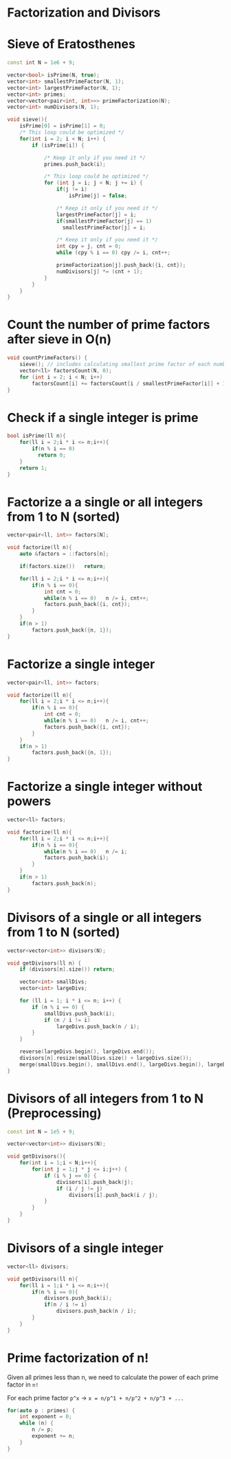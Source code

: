 #  Factorization and Divisors

# Sieve of Eratosthenes
```cpp
const int N = 1e6 + 9;

vector<bool> isPrime(N, true);
vector<int> smallestPrimeFactor(N, 1);
vector<int> largestPrimeFactor(N, 1);
vector<int> primes;
vector<vector<pair<int, int>>> primeFactorization(N);
vector<int> numDivisors(N, 1);

void sieve(){
    isPrime[0] = isPrime[1] = 0;
    /* This loop could be optimized */
    for(int i = 2; i < N; i++) {
        if (isPrime[i]) {

            /* Keep it only if you need it */
            primes.push_back(i);

            /* This loop could be optimized */
            for (int j = i; j < N; j += i) {
                if(j != i)
                    isPrime[j] = false;

                /* Keep it only if you need it */
                largestPrimeFactor[j] = i;
                if(smallestPrimeFactor[j] == 1)
                  smallestPrimeFactor[j] = i;

                /* Keep it only if you need it */
                int cpy = j, cnt = 0;
                while (cpy % i == 0) cpy /= i, cnt++;

                primeFactorization[j].push_back({i, cnt});
                numDivisors[j] *= (cnt + 1);
            }
        }
    }
}
```

# Count the number of prime factors after sieve in O(n)
```cpp
void countPrimeFactors() {
    sieve(); // includes calculating smallest prime factor of each number
    vector<ll> factorsCount(N, 0);
    for (int i = 2; i < N; i++)
        factorsCount[i] += factorsCount[i / smallestPrimeFactor[i]] + 1;
}
```

# Check if a single integer is prime
```cpp
bool isPrime(ll n){
    for(ll i = 2;i * i <= n;i++){
        if(n % i == 0)
          return 0;
    }
    return 1;
}
```

# Factorize a a single or all integers from 1 to N (sorted)
```cpp
vector<pair<ll, int>> factors[N];

void factorize(ll n){
    auto &factors = ::factors[n];

    if(factors.size())   return;

    for(ll i = 2;i * i <= n;i++){
        if(n % i == 0){
            int cnt = 0;
            while(n % i == 0)   n /= i, cnt++;
            factors.push_back({i, cnt});
        }
    }
    if(n > 1)
        factors.push_back({n, 1});
}
```

# Factorize a single integer
```cpp
vector<pair<ll, int>> factors;

void factorize(ll n){
    for(ll i = 2;i * i <= n;i++){
        if(n % i == 0){
            int cnt = 0;
            while(n % i == 0)   n /= i, cnt++;
            factors.push_back({i, cnt});
        }
    }
    if(n > 1)
        factors.push_back({n, 1});
}
```

# Factorize a single integer without powers
```cpp
vector<ll> factors;

void factorize(ll n){
    for(ll i = 2;i * i <= n;i++){
        if(n % i == 0){
            while(n % i == 0)   n /= i;
            factors.push_back(i);
        }
    }
    if(n > 1)
        factors.push_back(n);
}
```

# Divisors of a single or all integers from 1 to N (sorted)
```cpp
vector<vector<int>> divisors(N);

void getDivisors(ll n) {
    if (divisors[n].size()) return;

    vector<int> smallDivs;
    vector<int> largeDivs;

    for (ll i = 1; i * i <= n; i++) {
        if (n % i == 0) {
            smallDivs.push_back(i);
            if (n / i != i)
                largeDivs.push_back(n / i);
        }
    }

    reverse(largeDivs.begin(), largeDivs.end());
    divisors[n].resize(smallDivs.size() + largeDivs.size());
    merge(smallDivs.begin(), smallDivs.end(), largeDivs.begin(), largeDivs.end(), divisors[n].begin());
}
```

# Divisors of all integers from 1 to N (Preprocessing)
```cpp
const int N = 1e5 + 9;

vector<vector<int>> divisors(N);

void getDivisors(){
    for(int i = 1;i < N;i++){
        for(int j = 1;j * j <= i;j++) {
            if (i % j == 0) {
                divisors[i].push_back(j);
                if (i / j != j)
                    divisors[i].push_back(i / j);
            }
        }
    }
}
```


# Divisors of a single integer
```cpp
vector<ll> divisors;

void getDivisors(ll n){
    for(ll i = 1;i * i <= n;i++){
        if(n % i == 0){
            divisors.push_back(i);
            if(n / i != i)
                divisors.push_back(n / i);
        }
    }
}
```

# Prime factorization of n!
Given all primes less than n, we need to calculate the power of each prime factor in `n!`

For each prime factor `p^x` -> `x = n/p^1 + n/p^2 + n/p^3 + ...`

```cpp
for(auto p : primes) {
    int exponent = 0;
    while (n) {
        n /= p;
        exponent += n;
    }
}
```
